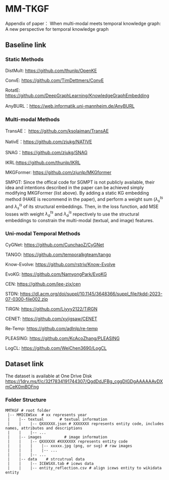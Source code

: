 # MM-TKGF
Appendix of paper： When multi-modal meets temporal knowledge graph: A new perspective for temporal knowledge graph 

## Baseline link

### Static Methods

DistMult: https://github.com/thunlp/OpenKE

ConvE: https://github.com/TimDettmers/ConvE

RotatE: https://github.com/DeepGraphLearning/KnowledgeGraphEmbedding

AnyBURL：https://web.informatik.uni-mannheim.de/AnyBURL

### Multi-modal Methods

TransAE： https://github.com/ksolaiman/TransAE

NativE：https://github.com/zjukg/NATIVE

SNAG：https://github.com/zjukg/SNAG

IKRL:https://github.com/thunlp/IKRL

MKGFormer: https://github.com/zjunlp/MKGformer

SMPGT: Since the offical code for SGMPT is not publicly available, their idea and intentions described in the paper can be achieved simply modifying MKGFormer (list above). By adding a static KG embedding method (HAKE is recommend in the paper), and perform a weight sum ($\lambda_{s}^{ts}$ and $\lambda_{s}^{is}$ of its structural embeddings. Then, in the loss function, add MSE losses with weight $\lambda_{a}^{ts}$ and $\lambda_{a}^{is}$ repectively to use the structural embeddings to constrain the multi-modal (textual, and image) features.

### Uni-modal Temporal Methods

CyGNet: https://github.com/CunchaoZ/CyGNet

TANGO: https://github.com/temporalkgteam/tango

Know-Evolve: https://github.com/rstriv/Know-Evolve

EvoKG: https://github.com/NamyongPark/EvoKG

CEN: https://github.com/lee-zix/cen

STDN: https://dl.acm.org/doi/suppl/10.1145/3648366/suppl_file/tkdd-2023-07-0300-file002.zip

TiRGN: https://github.com/Liyyy2122/TiRGN

CENET: https://github.com/xyjigsaw/CENET

Re-Temp: https://github.com/adlnlp/re-temp

PLEASING: https://github.com/KcAcoZhang/PLEASING

LogCL: https://github.com/WeiChen3690/LogCL


## Dataset link
The dataset is available at One Drive Disk https://1drv.ms/f/c/32f7834191744307/QgdDdJFBg_cggDIGDgAAAAAAvDXmCeK0mBOFng

### Folder Structure

```
MMTKGF # root folder
 |-- MMICEWSxx	# xx represents year
 |    |-- textual       # textual information
 |    |    |-- QXXXXXX.json # XXXXXXX represents entity code, includes names, attributes and descriptions
 |    |    |-- ...
 |    |-- images          # image information
 |    |    |-- QXXXXXX #XXXXXXX represents entity code
 |    |    |    |-- xxxxx.jpg (png, or svg) # raw images
 |    |    |    |-- ...
 |    |    |-- ...
 |    |-- data    # strcutrual data
 |    |    |-- ICEWSXX.tab # icews data
 |    |    |-- entity_reflection.csv # align icews entity to wikidata entity
 
```
